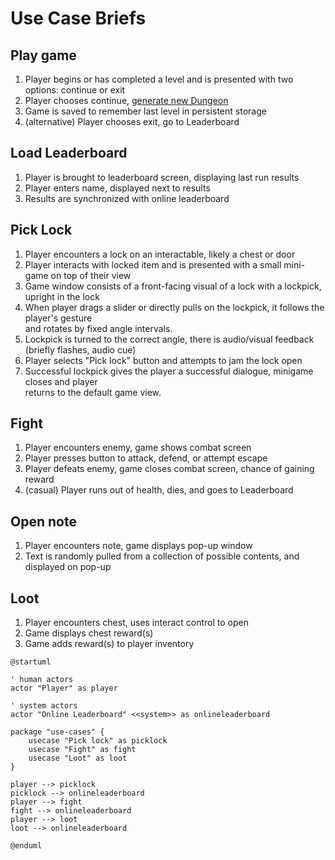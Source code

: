 # Use Case Briefs

## Play game
1. Player begins or has completed a level and is presented with two options: continue or exit
2. Player chooses continue, [generate new Dungeon](./generate-dungeon.md)
3. Game is saved to remember last level in persistent storage
4. (alternative) Player chooses exit, go to Leaderboard

## Load Leaderboard
1. Player is brought to leaderboard screen, displaying last run results
2. Player enters name, displayed next to results
3. Results are synchronized with online leaderboard

## Pick Lock
1. Player encounters a lock on an interactable, likely a chest or door
2. Player interacts with locked item and is presented with a small mini-game on top of their view
3. Game window consists of a front-facing visual of a lock with a lockpick, upright in the lock
4. When player drags a slider or directly pulls on the lockpick, it follows the player's gesture <br />
   and rotates by fixed angle intervals.
5. Lockpick is turned to the correct angle, there is audio/visual feedback (briefly flashes, audio cue)
6. Player selects "Pick lock" button and attempts to jam the lock open
7. Successful lockpick gives the player a successful dialogue, minigame closes and player <br />
   returns to the default game view.

## Fight
1. Player encounters enemy, game shows combat screen
2. Player presses button to attack, defend, or attempt escape
3. Player defeats enemy, game closes combat screen, chance of gaining reward
4. (casual) Player runs out of health, dies, and goes to Leaderboard

## Open note
1. Player encounters note, game displays pop-up window
2. Text is randomly pulled from a collection of possible contents, and displayed on pop-up

## Loot
1. Player encounters chest, uses interact control to open
2. Game displays chest reward(s)
3. Game adds reward(s) to player inventory

```plantuml
@startuml

' human actors
actor "Player" as player

' system actors
actor "Online Leaderboard" <<system>> as onlineleaderboard

package "use-cases" {
    usecase "Pick lock" as picklock
    usecase "Fight" as fight
    usecase "Loot" as loot
}

player --> picklock
picklock --> onlineleaderboard
player --> fight
fight --> onlineleaderboard
player --> loot
loot --> onlineleaderboard

@enduml
```
